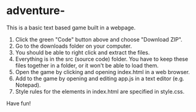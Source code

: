 # adventure-

This is a basic text based game built in a webpage.

1. Click the green "Code" button above and choose "Download ZIP".
2. Go to the downloads folder on your computer.
3. You should be able to right click and extract the files.
4. Everything is in the src (source code) folder. You have to keep these files together in a folder, or it won't be able to load them.
5. Open the game by clicking and opening index.html in a web browser.
6. Add to the game by opening and editing app.js in a text editor (e.g. Notepad).
7. Style rules for the elements in index.html are specified in style.css.

Have fun!
